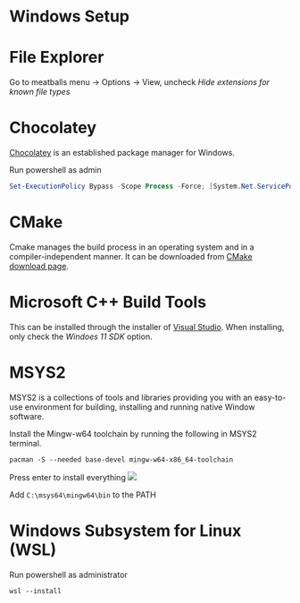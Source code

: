 # Windows Setup

# File Explorer
Go to meatballs menu -> Options -> View, uncheck *Hide extensions for known file types*


# Chocolatey
[Chocolatey](https://chocolatey.org/install#individual) is an established package manager for Windows.

Run powershell as admin
``` powershell
Set-ExecutionPolicy Bypass -Scope Process -Force; [System.Net.ServicePointManager]::SecurityProtocol = [System.Net.ServicePointManager]::SecurityProtocol -bor 3072; iex ((New-Object System.Net.WebClient).DownloadString('https://community.chocolatey.org/install.ps1'))
```

# CMake
Cmake manages the build process in an operating system and in a compiler-independent manner. It can be downloaded from [CMake download page](https://cmake.org/download/).


# Microsoft C++ Build Tools
This can be installed through the installer of [Visual Studio](https://aka.ms/vs/17/release/vs_buildtools.exehttps://visualstudio.microsoft.com/downloads/). When installing, only check the *Windoes 11 SDK* option.

# MSYS2
MSYS2 is a collections of tools and libraries providing you with an easy-to-use environment for building, installing and running native Window software.

Install the Mingw-w64 toolchain by running the following in MSYS2 terminal.
``` shell
pacman -S --needed base-devel mingw-w64-x86_64-toolchain
```
Press enter to install everything
![](https://i.imgur.com/T57hZLh.png)

Add `C:\msys64\mingw64\bin` to the PATH

# Windows Subsystem for Linux (WSL)
Run powershell as administrator
``` shell
wsl --install
```
